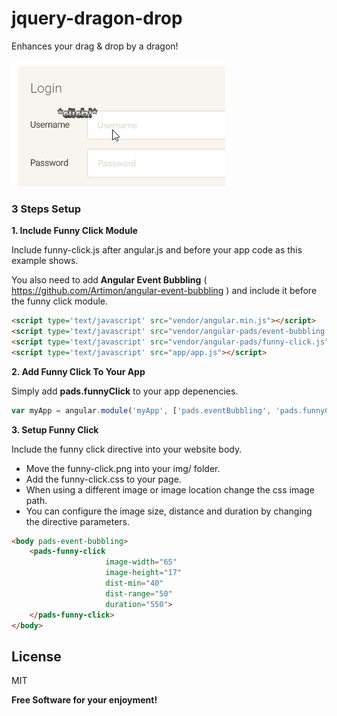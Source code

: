 # jquery-dragon-drop
Enhances your drag &amp; drop by a dragon!

![alt tag](https://github.com/Artimon/angular-funny-click/blob/master/preview.png?raw=true)

### 3 Steps Setup

**1. Include Funny Click Module**

Include funny-click.js after angular.js and before your app code as this example shows.

You also need to add **Angular Event Bubbling** ( https://github.com/Artimon/angular-event-bubbling ) and include it before the funny click module.

```html
<script type='text/javascript' src="vendor/angular.min.js"></script>
<script type='text/javascript' src="vendor/angular-pads/event-bubbling.js"></script>
<script type='text/javascript' src="vendor/angular-pads/funny-click.js"></script>
<script type='text/javascript' src="app/app.js"></script>
```

**2. Add Funny Click To Your App**

Simply add **pads.funnyClick** to your app depenencies.

```js
var myApp = angular.module('myApp', ['pads.eventBubbling', 'pads.funnyClick']);
```

**3. Setup Funny Click**

Include the funny click directive into your website body.

- Move the funny-click.png into your img/ folder.
- Add the funny-click.css to your page.
- When using a different image or image location change the css image path.
- You can configure the image size, distance and duration by changing the directive parameters.

```html
<body pads-event-bubbling>
    <pads-funny-click
                     image-width="65"
                     image-height="17"
                     dist-min="40"
                     dist-range="50"
                     duration="550">
    </pads-funny-click>
</body>
```

License
----

MIT


**Free Software for your enjoyment!**